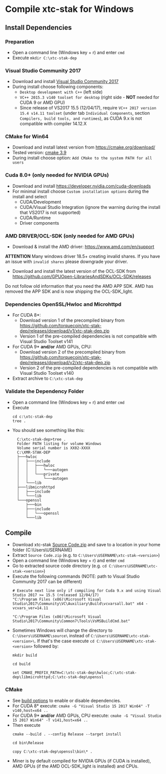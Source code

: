 # Compile **xtc-stak** for Windows

## Install Dependencies

### Preparation

- Open a command line (Windows key + r) and enter `cmd`
- Execute `mkdir C:\xtc-stak-dep`

### Visual Studio Community 2017

- Download and install [Visual Studio Community 2017](https://www.visualstudio.com/downloads/)
- During install choose following components:
  - `Desktop development with C++` (left side)
  - `VC++ 2015.3 v140 toolset for desktop` (right side - **NOT** needed for CUDA 9 or AMD GPU)
  - Since release of VS2017 15.5 (12/04/17), require `VC++ 2017 version 15.4 v14.11 toolset` (under tab `Individual Components`, section `Compilers, build tools, and runtimes`), as CUDA 9.x is not compatible with compiler 14.12.X

### CMake for Win64

- Download and install latest version from https://cmake.org/download/
- Tested version: [cmake 3.9](https://cmake.org/files/v3.9/cmake-3.9.0-rc3-win64-x64.msi)
- During install choose option: `Add CMake to the system PATH for all users`

### Cuda 8.0+ (only needed for NVIDIA GPUs)

- Download and install https://developer.nvidia.com/cuda-downloads
- For minimal install choose `Custom installation options` during the install and select
    - CUDA/Development
    - CUDA/Visual Studio Integration (ignore the warning during the install that VS2017 is not supported)
    - CUDA/Runtime
    - Driver components

### AMD DRIVER/OCL-SDK (only needed for AMD GPUs)

- Download & install the AMD driver: https://www.amd.com/en/support

**ATTENTION** Many windows driver 18.5+ creating invalid shares.
If you have an issue with `invalid shares` please downgrade your driver.

- Download and install the latest version of the OCL-SDK from https://github.com/GPUOpen-LibrariesAndSDKs/OCL-SDK/releases 

Do not follow old information that you need the AMD APP SDK. AMD has removed the APP SDK and is now shipping the OCL-SDK_light.

### Dependencies OpenSSL/Hwloc and Microhttpd
- For CUDA 8*:
  - Download version 1 of the precompiled binary from https://github.com/torquecoin/xtc-stak-dep/releases/download/v1/xtc-stak-dep.zip
  - Version 1 of the pre-compiled dependencies is not compatible with Visual Studio Toolset v141
- For CUDA 9* **and/or** AMD GPUs, CPU:
  - Download version 2 of the precompiled binary from https://github.com/torquecoin/xtc-stak-dep/releases/download/v2/xtc-stak-dep.zip
  - Version 2 of the pre-compiled dependencies is not compatible with Visual Studio Toolset v140
- Extract archive to `C:\xtc-stak-dep`

### Validate the Dependency Folder

- Open a command line (Windows key + r) and enter `cmd`
- Execute
   ```
   cd c:\xtc-stak-dep
   tree .
   ```
- You should see something like this:
  ```
    C:\xtc-stak-dep>tree .
    Folder PATH listing for volume Windows
    Volume serial number is XX02-XXXX
    C:\XMR-STAK-DEP
    ├───hwloc
    │   ├───include
    │   │   ├───hwloc
    │   │   │   └───autogen
    │   │   └───private
    │   │       └───autogen
    │   └───lib
    ├───libmicrohttpd
    │   ├───include
    │   └───lib
    └───openssl
        ├───bin
        ├───include
        │   └───openssl
        └───lib
  ```

## Compile

- Download xtc-stak [Source Code.zip](https://github.com/torquecoin/xtc-stak/releases) and save to a location in your home folder (C:\Users\USERNAME\)
- Extract `Source Code.zip` (e.g. to `C:\Users\USERNAME\xtc-stak-<version>`)
- Open a command line (Windows key + r) and enter `cmd`
- Go to extracted source code directory (e.g. `cd C:\Users\USERNAME\xtc-stak-<version>`)
- Execute the following commands (NOTE: path to Visual Studio Community 2017 can be different)
  ```
  # Execute next line only if compiling for Cuda 9.x and using Visual Studio 2017 >= 15.5 (released 12/04/17)
  "C:\Program Files (x86)\Microsoft Visual Studio\2017\Community\VC\Auxiliary\Build\vcvarsall.bat" x64 -vcvars_ver=14.11

  "C:\Program Files (x86)\Microsoft Visual Studio\2017\Community\Common7\Tools\VsMSBuildCmd.bat"
  ```
- Sometimes Windows will change the directory to `C:\Users\USERNAME\source\` instead of `C:\Users\USERNAME\xtc-stak-<version>\`. If that's the case execute `cd C:\Users\USERNAME\xtc-stak-<version>` followed by:
  ```
  mkdir build

  cd build

  set CMAKE_PREFIX_PATH=C:\xtc-stak-dep\hwloc;C:\xtc-stak-dep\libmicrohttpd;C:\xtc-stak-dep\openssl
  ```

### CMake

- See [build options](https://github.com/torquecoin/xtc-stak/blob/master/doc/compile.md#build-system) to enable or disable dependencies.
- For CUDA 8* execute: `cmake -G "Visual Studio 15 2017 Win64" -T v140,host=x64 ..`
- For CUDA 9* **and/or** AMD GPUs, CPU execute: `cmake -G "Visual Studio 15 2017 Win64" -T v141,host=x64 ..`
- Then execute
  ```
  cmake --build . --config Release --target install

  cd bin\Release

  copy C:\xtc-stak-dep\openssl\bin\* .
  ```
- Miner is by default compiled for NVIDIA GPUs (if CUDA is installed), AMD GPUs (if the AMD OCL-SDK_light is installed) and CPUs.
